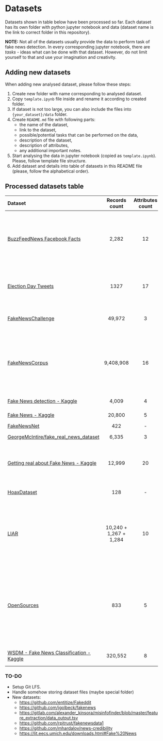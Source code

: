 # Datasets

Datasets shown in table below have been processed so far. Each dataset has its own folder with python jupyter notebook and data (dataset name is the link to correct folder in this repository).

**NOTE:** Not all of the datasets usually provide the data to perform task of fake news detection. In every corresponding jupyter notebook, there are *tasks* - ideas what can be done with that dataset. However, do not limit yourself to that and use your imagination and creativity.


## Adding new datasets

When adding new analysed dataset, please follow these steps:

1. Create new folder with name corresponding to analysed dataset.
1. Copy `template.ipynb` file inside and rename it according to created folder.
1. If dataset is not too large, you can also include the files into `{your_dataset}/data` folder.
1. Create `README.md` file with following parts:
    * the name of the dataset,
    * link to the dataset,
    * possible/potential tasks that can be performed on the data,
    * description of the dataset,
    * description of attributes,
    * any additional important notes.
1. Start analysing the data in jupyter notebook (copied as `template.ipynb`). Please, follow template file structure.
1. Add dataset and details into table of datasets in this README file (please, follow the alphabetical order).


## Processed datasets table

| **Dataset** | **Records count** | **Attributes count** | **Labels** | **Labeling method** |
|:------------|:-----------------:|:--------------------:|------------| --------------------|
| [BuzzFeedNews Facebook Facts](./buzzfeednews_facebook_facts/) | 2,282 | 12 | mostly true, no factual content, mixture of true and false, mostly false | manual |
| [Election Day Tweets](./electionday_tweets/) | 1327 | 17 | not fake news, fake news (or 5 categories of fake news) | manual by one expert | 
| [FakeNewsChallenge](./fake_news_challenge/) | 49,972 | 3 | unrelated, discuss, agree, disagree | manual by experts |
| [FakeNewsCorpus](./fake_news_corpus/) | 9,408,908 | 16 | fake, satire, bias, conspiracy, state, junksci, hate, clickbait, unreliable, political, reliable | using domain |
| [Fake News detection - Kaggle](./fake_news_detection_kaggle/) | 4,009 | 4 | 1 (real), 0 (fake) | unknown |
| [Fake News - Kaggle](./fake_news_kaggle/) | 20,800 | 5 | reliable, unreliable | unknown |
| [FakeNewsNet](./fake_news_net/) | 422 | - | Real, Fake | unknown |
| [GeorgeMcIntire/fake_real_news_dataset](./georgemcintire_fake_real_news_dataset/) | 6,335 | 3 | REAL, FAKE | unknown |
| [Getting real about Fake News - Kaggle](./getting_real_about_fake_news_kaggle/) | 12,999 | 20 | bias, conspiracy, hate, satire, state, junksci, fake, bs | unknown |
| [HoaxDataset](./hoax_dataset/) | 128 | - | Hoax, Nonhoax | manual by experts |
| [LIAR](./liar/) | 10,240 + 1,267 + 1,284  | 10 | barely true counts, false counts, half true counts, mostly true counts, pants on fire counts | unknown |
| [OpenSources](./opensources/) | 833 | 5 | bias, clickbait, conspiracy, fake, hate, junksci, satire, political, reliable, rumor, state, unreliable, blog, satirical | manual by experts (only websites are labeled) |
| [WSDM - Fake News Classification - Kaggle](./wsdm_fake_news_classification_kaggle/) | 320,552 | 8 | unrelated, agreed, disagreed | probably by experts |


### TO-DO
* Setup Git LFS.
* Handle somehow storing dataset files (maybe special folder)
* New datasets:
    * https://github.com/entitize/Fakeddit
    * https://github.com/jgolbeck/fakenews
    * https://gitlab.com/alexander_kinsora/misinfofinder/blob/master/feature_extraction/data_output.tsv
    * https://github.com/rpitrust/fakenewsdata1
    * https://github.com/mhardalov/news-credibility
    * https://lit.eecs.umich.edu/downloads.html#Fake%20News